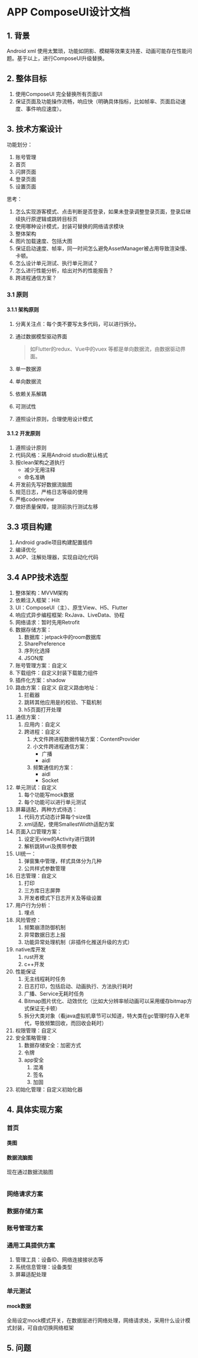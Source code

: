 # APP ComposeUI设计文档

## 1. 背景

Android xml 使用太繁琐，功能如阴影、模糊等效果支持差、动画可能存在性能问题。基于以上，进行ComposeUI升级替换。

## 2. 整体目标

1. 使用ComposeUI 完全替换所有页面UI
2. 保证页面及功能操作流畅，响应快（明确具体指标，比如帧率、页面启动速度、事件响应速度）。

## 3. 技术方案设计

功能划分：

1. 账号管理
2. 首页
3. 闪屏页面
4. 登录页面
5. 设置页面

思考：

1. 怎么实现游客模式、点击判断是否登录，如果未登录调整登录页面，登录后继续执行原逻辑或跳转目标页
2. 使用哪种设计模式，封装可替换的网络请求模块
3. 整体架构
4. 图片加载速度、包括大图
5. 保证启动速度、帧率，同一时间怎么避免AssetManager被占用导致渲染慢、卡顿。
6. 怎么设计单元测试、执行单元测试？
7. 怎么进行性能分析，给出对外的性能报告？
8. 跨进程通信方案？

### 3.1 原则

#### 3.1.1 架构原则

1. 分离关注点：每个类不要写太多代码，可以进行拆分。
2. 通过数据模型驱动界面

    >如Flutter的redux、Vue中的vuex 等都是单向数据流，由数据驱动界面。

3. 单一数据源
4. 单向数据流
5. 依赖关系解耦
6. 可测试性
7. 遵照设计原则，合理使用设计模式

#### 3.1.2 开发原则

1. 遵照设计原则
2. 代码风格：采用Android studio默认格式
3. 按clean架构之道执行
    - 减少无用注释
    - 命名准确
4. 开发前先写好数据流脑图
5. 规范日志，严格日志等级的使用
6. 严格codereview
7. 做好质量保障，提测前执行测试左移

## 3.3 项目构建

1. Android gradle项目构建配置插件
2. 编译优化
3. AOP、注解处理器，实现自动化代码

## 3.4 APP技术选型

1. 整体架构：MVVM架构
2. 依赖注入框架：Hilt
3. UI：ComposeUI（主）、原生View、H5、Flutter
4. 响应式异步编程框架: RxJava、LiveData、协程
5. 网络请求：暂时先用Retrofit
6. 数据存储方案：
    1. 数据库：jetpack中的room数据库
    2. SharePreference
    3. 序列化选择
    4. JSON库
7. 账号管理方案：自定义
8. 下载组件：自定义封装下载能力组件
9. 插件化方案：shadow
10. 路由方案：自定义
    自定义路由地址：
    1. 拦截器
    2. 跳转其他应用是的校验、下载机制
    3. h5页面打开处理
11. 通信方案：
    1. 应用内：自定义
    2. 跨进程：自定义
        1. 大文件跨进程数据传输方案：ContentProvider
        2. 小文件跨进程通信方案：
            - 广播
            - aidl
        3. 频繁通信的方案：
            - aidl
            - Socket
12. 单元测试：自定义
    1. 每个功能写mock数据
    2. 每个功能可以进行单元测试
13. 屏幕适配，两种方式待选：
    1. 代码方式动态计算每个size值
    2. xml适配，使用SmallestWidth适配方案
14. 页面入口管理方案：
    1. 设定无view的Activity进行跳转
    2. 解析跳转uri及携带参数
15. UI统一：
    1. 弹窗集中管理，样式具体分为几种
    2. 公共样式参数管理
16. 日志管理：自定义
    1. 打印
    2. 三方库日志屏弊
    3. 开发者模式下日志开关及等级设置
17. 用户行为分析：
    1. 埋点
18. 风险管控：
    1. 频繁崩溃防御机制
    2. 异常数据日志上报
    3. 功能异常处理机制（非插件化推送升级的方式）
19. native库开发
    1. rust开发
    2. c++开发
20. 性能保证
    1. 无主线程耗时任务
    2. 日志打印，包括启动、动画执行、方法执行耗时
    3. 广播、Service无耗时任务
    4. Bitmap图片优化、动效优化（比如大分辨率帧动画可以采用缓存bitmap方式保证无卡顿）
    5. 拆分大类对象（看java虚拟机章节可以知道，特大类在gc管理时存入老年代，导致频繁回收，而回收会耗时）
21. 权限管理：自定义
22. 安全策略管理：
    1. 数据存储安全：加密方式
    2. 令牌
    3. app安全
        1. 混淆
        2. 签名
        3. 加固
21. 初始化管理：自定义初始化器

## 4. 具体实现方案

### 首页

#### 类图

#### 数据流脑图

现在通过数据流脑图

````mermaid

````

### 网络请求方案

### 数据存储方案

### 账号管理方案

### 通用工具提供方案

1. 管理工具：设备ID、网络连接接状态等
2. 系统信息管理：设备类型
3. 屏幕适配处理

### 单元测试

#### mock数据

全局设定mock模式开关，在数据层进行网络处理，网络请求处，采用什么设计模式封装，可自由切换网络框架

## 5. 问题
